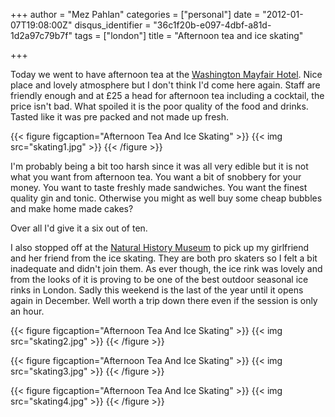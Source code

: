 +++
author = "Mez Pahlan"
categories = ["personal"]
date = "2012-01-07T19:08:00Z"
disqus_identifier = "36c1f20b-e097-4dbf-a81d-1d2a97c79b7f"
tags = ["london"]
title = "Afternoon tea and ice skating"

+++

Today we went to have afternoon tea at the [Washington Mayfair Hotel](http://www.washington-mayfair.co.uk/). Nice place
and lovely atmosphere but I don't think I'd come here again. Staff are friendly enough and at £25 a head for afternoon
tea including a cocktail, the price isn't bad. What spoiled it is the poor quality of the food and drinks. Tasted like
it was pre packed and not made up fresh.

{{< figure figcaption="Afternoon Tea And Ice Skating" >}}
    {{< img src="skating1.jpg" >}}
{{< /figure >}}

<!--more-->

I'm probably being a bit too harsh since it was all very edible but it is not what you want from afternoon tea. You want
a bit of snobbery for your money. You want to taste freshly made sandwiches. You want the finest quality gin and tonic.
Otherwise you might as well buy some cheap bubbles and make home made cakes?

Over all I'd give it a six out of ten.

I also stopped off at the [Natural History Museum](http://www.nhm.ac.uk/) to pick up my girlfriend and her friend from
the ice skating. They are both pro skaters so I felt a bit inadequate and didn't join them. As ever though, the ice rink
was lovely and from the looks of it is proving to be one of the best outdoor seasonal ice rinks in London. Sadly this
weekend is the last of the year until it opens again in December. Well worth a trip down there even if the session is
only an hour.

{{< figure figcaption="Afternoon Tea And Ice Skating" >}}
    {{< img src="skating2.jpg" >}}
{{< /figure >}}

{{< figure figcaption="Afternoon Tea And Ice Skating" >}}
    {{< img src="skating3.jpg" >}}
{{< /figure >}}

{{< figure figcaption="Afternoon Tea And Ice Skating" >}}
    {{< img src="skating4.jpg" >}}
{{< /figure >}}
